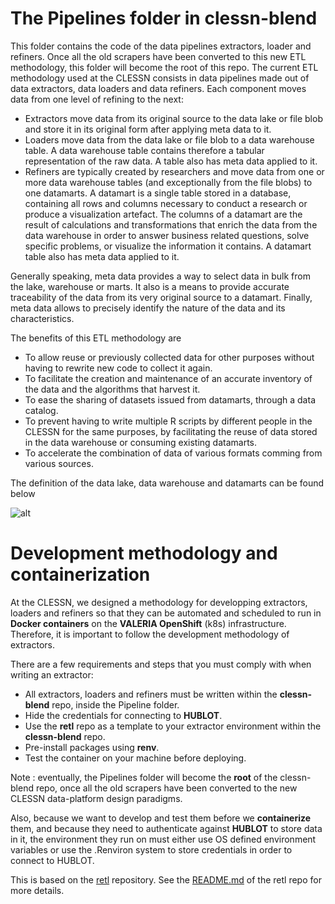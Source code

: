 # The Pipelines folder in clessn-blend

This folder contains the code of the data pipelines extractors, loader and refiners.  Once all the old scrapers have been converted to this new ETL methodology, this folder will become the root of this repo.
The current ETL methodology used at the CLESSN consists in data pipelines made out of data extractors, data loaders and data refiners.  Each component moves data from one level of refining to the next: 
* Extractors move data from its original source to the data lake or file blob and store it in its original form after applying meta data to it.
* Loaders move data from the data lake or file blob to a data warehouse table.  A data warehouse table contains therefore a tabular representation of the raw data.  A table also has meta data applied to it.
* Refiners are typically created by researchers and move data from one or more data warehouse tables (and exceptionally from the file blobs) to one datamarts.  A datamart is a single table stored in a database, containing all rows and columns necessary to conduct a research or produce a visualization artefact.  The columns of a datamart are the result of calculations and transformations that enrich the data from the data warehouse in order to answer business related questions, solve specific problems, or visualize the information it contains.  A datamart table also has meta data applied to it.

Generally speaking, meta data provides a way to select data in bulk from the lake, warehouse or marts.  It also is a means to provide accurate traceability of the data from its very original source to a datamart.  Finally, meta data allows to precisely identify the nature of the data and its characteristics.

The benefits of this ETL methodology are
* To allow reuse or previously collected data for other purposes without having to rewrite new code to collect it again.
* To facilitate the creation and maintenance of an accurate inventory of the data and the algorithms that harvest it.
* To ease the sharing of datasets issued from datamarts, through a data catalog.
* To prevent having to write multiple R scripts by different people in the CLESSN for the same purposes, by facilitating the reuse of data stored in the data warehouse or consuming existing datamarts.
* To accelerate the combination of data of various formats comming from various sources.

The definition of the data lake, data warehouse and datamarts can be found below

![alt](https://github.com/clessn/diagrams/blob/master/infra/definitiond_lake_warehouse_datamart.drawio.png)

# Development methodology and containerization
At the CLESSN, we designed a methodology for developping extractors, loaders and refiners so that they can be automated and scheduled to run in **Docker containers** on the **VALERIA OpenShift** (k8s) infrastructure.  Therefore, it is important to follow the development methodology of extractors.  

There are a few requirements and steps that you must comply with when writing an extractor:
* All extractors, loaders and refiners must be written within the **clessn-blend** repo, inside the Pipeline folder.
* Hide the credentials for connecting to **HUBLOT**.
* Use the **retl** repo as a template to your extractor environment within the **clessn-blend** repo.
* Pre-install packages using **renv**.
* Test the container on your machine before deploying.

Note : eventually, the Pipelines folder will become the **root** of the clessn-blend repo, once all the old scrapers have been converted to the new CLESSN data-platform design paradigms.

Also, because we want to develop and test them before we **containerize** them, and because they need to authenticate against **HUBLOT** to store data in it, the environment they run on must either use OS defined environment variables or use the .Renviron system to store credentials in order to connect to HUBLOT.

This is based on the [retl](https://github.com/clessn/retl) repository.
See the [README.md](https://github.com/clessn/retl/blob/master/README.md) of the retl repo for more details.
